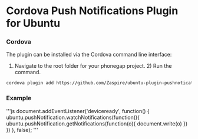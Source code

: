 # Cordova Push Notifications Plugin for Ubuntu

### Cordova

The plugin can be installed via the Cordova command line interface:

1) Navigate to the root folder for your phonegap project. 2) Run the command.

```sh
cordova plugin add https://github.com/Zaspire/ubuntu-plugin-pushnotications.git
```

### Example
'''js
document.addEventListener('deviceready', function() {
    ubuntu.pushNotification.watchNotifications(function(){
        ubuntu.pushNotification.getNotifications(function(o){
            document.write(o)
        })
    })
}, false);
'''
